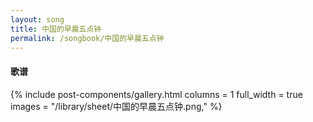 ```yaml
---
layout: song
title: 中国的早晨五点钟
permalink: /songbook/中国的早晨五点钟
---
```


#### 歌谱

{% include post-components/gallery.html
    columns = 1
    full_width = true
    images = "/library/sheet/中国的早晨五点钟.png,"
%}

